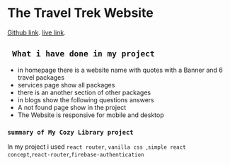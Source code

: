 # The Travel Trek Website

[Github link](https://github.com/programming-hero-web-course-4/independent-service-provider-muyed-moktadir).
[live link](https://starlit-melomakarona-1635ec.netlify.app/).

## ` What i have done in my project`
* in homepage there is a website name with quotes with a Banner and 6 travel packages
* services page show all packages
* there is an another section of other packages
* in blogs show the following questions answers
* A not found page show in the project
* The Website is responsive for mobile and desktop



### `summary of My Cozy Library project`

In my project i used `react router`, `vanilla css `,`simple react concept`,`react-router`,`firebase-authentication` 